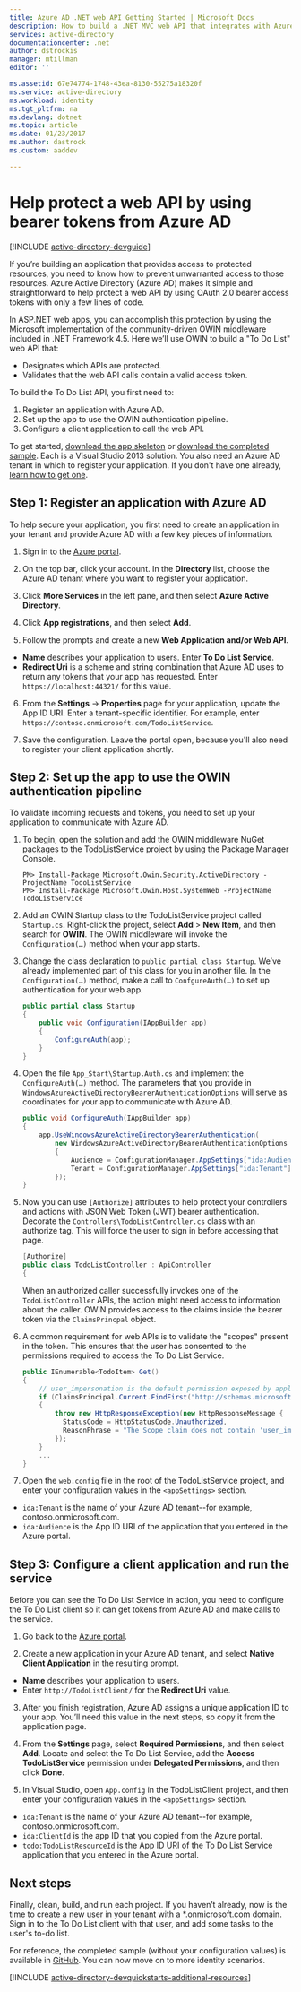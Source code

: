 ```yaml
---
title: Azure AD .NET web API Getting Started | Microsoft Docs
description: How to build a .NET MVC web API that integrates with Azure AD for authentication and authorization.
services: active-directory
documentationcenter: .net
author: dstrockis
manager: mtillman
editor: ''

ms.assetid: 67e74774-1748-43ea-8130-55275a18320f
ms.service: active-directory
ms.workload: identity
ms.tgt_pltfrm: na
ms.devlang: dotnet
ms.topic: article
ms.date: 01/23/2017
ms.author: dastrock
ms.custom: aaddev

---
```

# Help protect a web API by using bearer tokens from Azure AD
[!INCLUDE [active-directory-devguide](../../../includes/active-directory-devguide.md)]

If you’re building an application that provides access to protected resources, you need to know how to prevent unwarranted access to those resources.
Azure Active Directory (Azure AD) makes it simple and straightforward to help protect a web API by using OAuth 2.0 bearer access tokens with only a few lines of code.

In ASP.NET web apps, you can accomplish this protection by using the Microsoft implementation of the community-driven OWIN middleware included in .NET Framework 4.5. Here we’ll use OWIN to build a "To Do List" web API that:

* Designates which APIs are protected.
* Validates that the web API calls contain a valid access token.

To build the To Do List API, you first need to:

1. Register an application with Azure AD.
2. Set up the app to use the OWIN authentication pipeline.
3. Configure a client application to call the web API.

To get started, [download the app skeleton](https://github.com/AzureADQuickStarts/WebAPI-Bearer-DotNet/archive/skeleton.zip) or [download the completed sample](https://github.com/AzureADQuickStarts/WebAPI-Bearer-DotNet/archive/complete.zip). Each is a Visual Studio 2013 solution. You also need an Azure AD tenant in which to register your application. If you don't have one already, [learn how to get one](active-directory-howto-tenant.md).

## Step 1: Register an application with Azure AD
To help secure your application, you first need to create an application in your tenant and provide Azure AD with a few key pieces of information.

1. Sign in to the [Azure portal](https://portal.azure.com).

2. On the top bar, click your account. In the **Directory** list, choose the Azure AD tenant where you want to register your application.

3. Click **More Services** in the left pane, and then select **Azure Active Directory**.

4. Click **App registrations**, and then select **Add**.

5. Follow the prompts and create a new **Web Application and/or Web API**.
  * **Name** describes your application to users. Enter **To Do List Service**.
  * **Redirect Uri** is a scheme and string combination that Azure AD uses to return any tokens that your app has requested. Enter `https://localhost:44321/` for this value.

6. From the **Settings** -> **Properties** page for your application, update the App ID URI. Enter a tenant-specific identifier. For example, enter `https://contoso.onmicrosoft.com/TodoListService`.

7. Save the configuration. Leave the portal open, because you'll also need to register your client application shortly.

## Step 2: Set up the app to use the OWIN authentication pipeline
To validate incoming requests and tokens, you need to set up your application to communicate with Azure AD.

1. To begin, open the solution and add the OWIN middleware NuGet packages to the TodoListService project by using the Package Manager Console.

    ```
    PM> Install-Package Microsoft.Owin.Security.ActiveDirectory -ProjectName TodoListService
    PM> Install-Package Microsoft.Owin.Host.SystemWeb -ProjectName TodoListService
    ```

2. Add an OWIN Startup class to the TodoListService project called `Startup.cs`.  Right-click the project, select **Add** > **New Item**, and then search for **OWIN**. The OWIN middleware will invoke the `Configuration(…)` method when your app starts.

3. Change the class declaration to `public partial class Startup`. We’ve already implemented part of this class for you in another file. In the `Configuration(…)` method, make a call to `ConfgureAuth(…)` to set up authentication for your web app.

    ```C#
    public partial class Startup
    {
        public void Configuration(IAppBuilder app)
        {
            ConfigureAuth(app);
        }
    }
    ```

4. Open the file `App_Start\Startup.Auth.cs` and implement the `ConfigureAuth(…)` method. The parameters that you provide in `WindowsAzureActiveDirectoryBearerAuthenticationOptions` will serve as coordinates for your app to communicate with Azure AD.

    ```C#
    public void ConfigureAuth(IAppBuilder app)
    {
        app.UseWindowsAzureActiveDirectoryBearerAuthentication(
            new WindowsAzureActiveDirectoryBearerAuthenticationOptions
            {
                Audience = ConfigurationManager.AppSettings["ida:Audience"],
                Tenant = ConfigurationManager.AppSettings["ida:Tenant"]
            });
    }
    ```

5. Now you can use `[Authorize]` attributes to help protect your controllers and actions with JSON Web Token (JWT) bearer authentication. Decorate the `Controllers\TodoListController.cs` class with an authorize tag. This will force the user to sign in before accessing that page.

    ```C#
    [Authorize]
    public class TodoListController : ApiController
    {
    ```

    When an authorized caller successfully invokes one of the `TodoListController` APIs, the action might need access to information about the caller. OWIN provides access to the claims inside the bearer token via the `ClaimsPrincpal` object.  

6. A common requirement for web APIs is to validate the "scopes" present in the token. This ensures that the user has consented to the permissions required to access the To Do List Service.

    ```C#
    public IEnumerable<TodoItem> Get()
    {
        // user_impersonation is the default permission exposed by applications in Azure AD
        if (ClaimsPrincipal.Current.FindFirst("http://schemas.microsoft.com/identity/claims/scope").Value != "user_impersonation")
        {
            throw new HttpResponseException(new HttpResponseMessage {
              StatusCode = HttpStatusCode.Unauthorized,
              ReasonPhrase = "The Scope claim does not contain 'user_impersonation' or scope claim not found"
            });
        }
        ...
    }
    ```

7. Open the `web.config` file in the root of the TodoListService project, and enter your configuration values in the `<appSettings>` section.
  * `ida:Tenant` is the name of your Azure AD tenant--for example, contoso.onmicrosoft.com.
  * `ida:Audience` is the App ID URI of the application that you entered in the Azure portal.

## Step 3: Configure a client application and run the service
Before you can see the To Do List Service in action, you need to configure the To Do List client so it can get tokens from Azure AD and make calls to the service.

1. Go back to the [Azure portal](https://portal.azure.com).

2. Create a new application in your Azure AD tenant, and select **Native Client Application** in the resulting prompt.
  * **Name** describes your application to users.
  * Enter `http://TodoListClient/` for the **Redirect Uri** value.

3. After you finish registration, Azure AD assigns a unique application ID to your app. You’ll need this value in the next steps, so copy it from the application page.

4. From the **Settings** page, select **Required Permissions**, and then select **Add**. Locate and select the To Do List Service, add the **Access TodoListService** permission under **Delegated Permissions**, and then click **Done**.

5. In Visual Studio, open `App.config` in the TodoListClient project, and then enter your configuration values in the `<appSettings>` section.

  * `ida:Tenant` is the name of your Azure AD tenant--for example, contoso.onmicrosoft.com.
  * `ida:ClientId` is the app ID that you copied from the Azure portal.
  * `todo:TodoListResourceId` is the App ID URI of the To Do List Service application that you entered in the Azure portal.

## Next steps
Finally, clean, build, and run each project. If you haven’t already, now is the time to create a new user in your tenant with a *.onmicrosoft.com domain. Sign in to the To Do List client with that user, and add some tasks to the user's to-do list.

For reference, the completed sample (without your configuration values) is available in [GitHub](https://github.com/AzureADQuickStarts/WebAPI-Bearer-DotNet/archive/complete.zip). You can now move on to more identity scenarios.

[!INCLUDE [active-directory-devquickstarts-additional-resources](../../../includes/active-directory-devquickstarts-additional-resources.md)]

